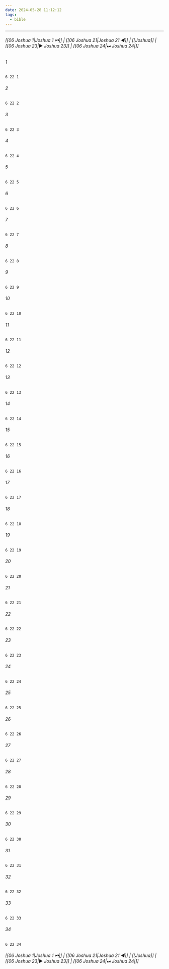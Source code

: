 ```yaml
---
date: 2024-05-28 11:12:12
tags:
  - bible
---
```

___

###### [[06 Joshua 1|Joshua 1 ⏮]] | [[06 Joshua 21|Joshua 21 ◀]] | [[Joshua]] | [[06 Joshua 23|▶ Joshua 23]] | [[06 Joshua 24|⏭ Joshua 24|]]

###### 1
``` verse
6 22 1 
```
###### 2
``` verse
6 22 2 
```
###### 3
``` verse
6 22 3 
```
###### 4
``` verse
6 22 4 
```
###### 5
``` verse
6 22 5 
```
###### 6
``` verse
6 22 6 
```
###### 7
``` verse
6 22 7 
```
###### 8
``` verse
6 22 8 
```
###### 9
``` verse
6 22 9 
```
###### 10
``` verse
6 22 10 
```
###### 11
``` verse
6 22 11 
```
###### 12
``` verse
6 22 12 
```
###### 13
``` verse
6 22 13 
```
###### 14
``` verse
6 22 14 
```
###### 15
``` verse
6 22 15 
```
###### 16
``` verse
6 22 16 
```
###### 17
``` verse
6 22 17 
```
###### 18
``` verse
6 22 18 
```
###### 19
``` verse
6 22 19 
```
###### 20
``` verse
6 22 20 
```
###### 21
``` verse
6 22 21 
```
###### 22
``` verse
6 22 22 
```
###### 23
``` verse
6 22 23 
```
###### 24
``` verse
6 22 24 
```
###### 25
``` verse
6 22 25 
```
###### 26
``` verse
6 22 26 
```
###### 27
``` verse
6 22 27 
```
###### 28
``` verse
6 22 28 
```
###### 29
``` verse
6 22 29 
```
###### 30
``` verse
6 22 30 
```
###### 31
``` verse
6 22 31 
```
###### 32
``` verse
6 22 32 
```
###### 33
``` verse
6 22 33 
```
###### 34
``` verse
6 22 34 
```

###### [[06 Joshua 1|Joshua 1 ⏮]] | [[06 Joshua 21|Joshua 21 ◀]] | [[Joshua]] | [[06 Joshua 23|▶ Joshua 23]] | [[06 Joshua 24|⏭ Joshua 24|]]

